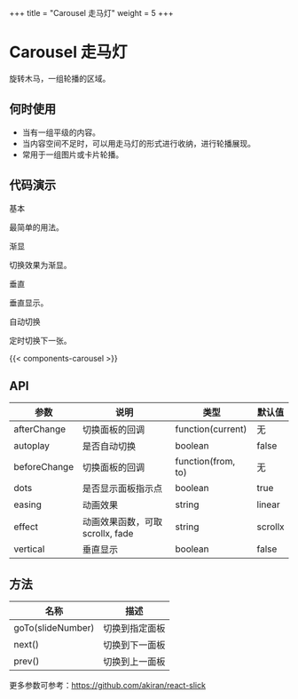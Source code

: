 +++
title = "Carousel 走马灯"
weight = 5
+++

# Carousel 走马灯

旋转木马，一组轮播的区域。

## 何时使用

- 当有一组平级的内容。
- 当内容空间不足时，可以用走马灯的形式进行收纳，进行轮播展现。
- 常用于一组图片或卡片轮播。

## 代码演示

<div class="c7n-row">
    <div class="c7n-row-6">
        <section class="code-box">
            <section class="code-box-demo"><div id="carousel-demo-basic"></div></section>
            <section class="code-box-meta">
                <div class="code-box-title"><a>基本</a></div>
                <div>
                    <p>最简单的用法。</p>
                </div>
            </section>
        </section>
        <section class="code-box">
            <section class="code-box-demo"><div id="carousel-demo-fade"></div></section>
            <section class="code-box-meta">
                <div class="code-box-title"><a>渐显</a></div>
                <div>
                    <p>切换效果为渐显。</p>
                </div>
            </section>
        </section>
    </div>
    <div class="c7n-row-6">
        <section class="code-box">
            <section class="code-box-demo"><div id="carousel-demo-vertical"></div></section>
            <section class="code-box-meta">
                <div class="code-box-title"><a>垂直</a></div>
                <div>
                    <p>垂直显示。</p>
                </div>
            </section>
        </section>
        <section class="code-box">
            <section class="code-box-demo"><div id="carousel-demo-switch"></div></section>
            <section class="code-box-meta">
                <div class="code-box-title"><a>自动切换</a></div>
                <div>
                    <p>定时切换下一张。</p>
                </div>
            </section>
        </section>
    </div>
</div>

{{< components-carousel >}}
## API

| 参数 | 说明 | 类型 | 默认值 |
| --- | --- | --- | --- |
| afterChange | 切换面板的回调 | function(current) | 无 |
| autoplay | 是否自动切换 | boolean | false |
| beforeChange | 切换面板的回调 | function(from, to) | 无 |
| dots | 是否显示面板指示点 | boolean | true |
| easing | 动画效果 | string | linear |
| effect | 动画效果函数，可取 scrollx, fade | string | scrollx |
| vertical | 垂直显示 | boolean | false |

## 方法

| 名称 | 描述 |
| --- | --- |
| goTo(slideNumber) | 切换到指定面板 |
| next() | 切换到下一面板 |
| prev() | 切换到上一面板 |

更多参数可参考：<https://github.com/akiran/react-slick>